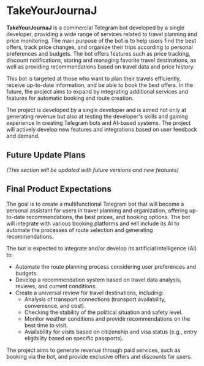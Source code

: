 # TakeYourJournaJ

**TakeYourJournaJ** is a commercial Telegram bot developed by a single developer, providing a wide range of services related to travel planning and price monitoring. The main purpose of the bot is to help users find the best offers, track price changes, and organize their trips according to personal preferences and budgets. The bot offers features such as price tracking, discount notifications, storing and managing favorite travel destinations, as well as providing recommendations based on travel data and price history.

This bot is targeted at those who want to plan their travels efficiently, receive up-to-date information, and be able to book the best offers. In the future, the project aims to expand by integrating additional services and features for automatic booking and route creation.

The project is developed by a single developer and is aimed not only at generating revenue but also at testing the developer's skills and gaining experience in creating Telegram bots and AI-based systems. The project will actively develop new features and integrations based on user feedback and demand.

## Future Update Plans
*(This section will be updated with future versions and new features)*

## Final Product Expectations

The goal is to create a multifunctional Telegram bot that will become a personal assistant for users in travel planning and organization, offering up-to-date recommendations, the best prices, and booking options. The bot will integrate with various booking platforms and will include its AI to automate the processes of route selection and generating recommendations.

The bot is expected to integrate and/or develop its artificial intelligence (AI) to:
- Automate the route planning process considering user preferences and budgets.
- Develop a recommendation system based on travel data analysis, reviews, and current conditions.
- Create a universal review for travel destinations, including:
  - Analysis of transport connections (transport availability, convenience, and cost).
  - Checking the stability of the political situation and safety level.
  - Monitor weather conditions and provide recommendations on the best time to visit.
  - Availability for visits based on citizenship and visa status (e.g., entry eligibility based on specific passports).

The project aims to generate revenue through paid services, such as booking via the bot, and provide exclusive offers and discounts for users.

